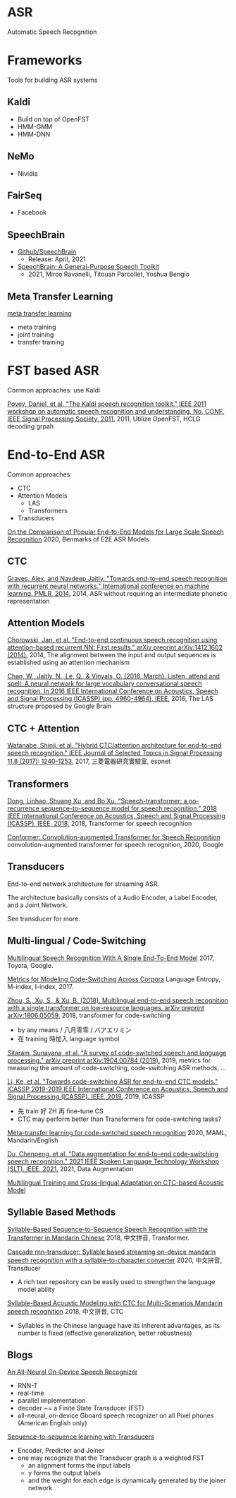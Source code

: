 # ASR
Automatic Speech Recognition

# Frameworks
Tools for building ASR systems

## Kaldi
- Build on top of OpenFST
- HMM-GMM
- HMM-DNN

## NeMo
- Nividia

## FairSeq
- Facebook

## SpeechBrain
- [Github/SpeechBrain](https://github.com/speechbrain/speechbrain)
  - Release: April, 2021
- [SpeechBrain: A General-Purpose Speech Toolkit](https://arxiv.org/pdf/2106.04624.pdf)
  - 2021, Mirco Ravanelli, Titouan Parcollet, Yoshua Bengio

## Meta Transfer Learning
[meta transfer learning](https://github.com/audioku/meta-transfer-learning)
- meta training
- joint training
- transfer training 

# FST based ASR
Common approaches: use Kaldi

[Povey, Daniel, et al. "The Kaldi speech recognition toolkit." IEEE 2011 workshop on automatic speech recognition and understanding. No. CONF. IEEE Signal Processing Society, 2011.](https://infoscience.epfl.ch/record/192584/files/Povey_ASRU2011_2011.pdf)
2011, Utilize OpenFST, HCLG decoding grpah

# End-to-End ASR
Common approaches: 
- CTC
- Attention Models
  - LAS
  - Transformers
- Transducers

[On the Comparison of Popular End-to-End Models for Large Scale Speech Recognition](https://www.isca-speech.org/archive/Interspeech_2020/pdfs/2846.pdf)
2020, Benmarks of E2E ASR Models


## CTC
[Graves, Alex, and Navdeep Jaitly. "Towards end-to-end speech recognition with recurrent neural networks." International conference on machine learning. PMLR, 2014.](http://proceedings.mlr.press/v32/graves14.pdf)
2014, ASR without requiring an intermediate phonetic representation

## Attention Models
[Chorowski, Jan, et al. "End-to-end continuous speech recognition using attention-based recurrent NN: First results." arXiv preprint arXiv:1412.1602 (2014).](https://arxiv.org/pdf/1412.1602)
2014, The alignment between the input and output sequences is established using an attention mechanism

[Chan, W., Jaitly, N., Le, Q., & Vinyals, O. (2016, March). Listen, attend and spell: A neural network for large vocabulary conversational speech recognition. In 2016 IEEE International Conference on Acoustics, Speech and Signal Processing (ICASSP) (pp. 4960-4964). IEEE.](https://research.google/pubs/pub44926.pdf)
2016, The LAS structure proposed by Google Brain

## CTC + Attention
[Watanabe, Shinji, et al. "Hybrid CTC/attention architecture for end-to-end speech recognition." IEEE Journal of Selected Topics in Signal Processing 11.8 (2017): 1240-1253.](https://www.merl.com/publications/docs/TR2017-190.pdf)
2017, 三菱電器研究實驗室, espnet

## Transformers
[Dong, Linhao, Shuang Xu, and Bo Xu. "Speech-transformer: a no-recurrence sequence-to-sequence model for speech recognition." 2018 IEEE International Conference on Acoustics, Speech and Signal Processing (ICASSP). IEEE, 2018.](https://ieeexplore.ieee.org/abstract/document/8462506/)
2018, Transformer for speech recognition

[Conformer: Convolution-augmented Transformer for Speech Recognition](https://arxiv.org/abs/2005.08100)
convolution-augmented transformer for speech recognition, 2020, Google


## Transducers
End-to-end network architecture for streaming ASR.

The architecture basically consists of a Audio Encoder, a Label Encoder, and a Joint Network.

See transducer for more.

## Multi-lingual / Code-Switching

[Multilingual Speech Recognition With A Single End-To-End Model](https://arxiv.org/pdf/1711.01694.pdf)
2017, Toyota, Google.

[Metrics for Modeling Code-Switching Across Corpora](https://www.researchgate.net/profile/Jacqueline-Serigos-2/publication/319185267_Metrics_for_Modeling_Code-Switching_Across_Corpora/links/5e1cc794a6fdcc283771144c/Metrics-for-Modeling-Code-Switching-Across-Corpora.pdf)
Language Entropy, M-index, I-index, 2017.

[Zhou, S., Xu, S., & Xu, B. (2018). Multilingual end-to-end speech recognition with a single transformer on low-resource languages. arXiv preprint arXiv:1806.05059.](https://arxiv.org/pdf/1806.05059.pdf)
2018, transformer for code-switching
- by any means / 八月零零 / バアエリミン
- 在 training 時加入 language symbol

[Sitaram, Sunayana, et al. "A survey of code-switched speech and language processing." arXiv preprint arXiv:1904.00784 (2019).](https://arxiv.org/pdf/1904.00784.pdf)
2019, metrics for measuring the amount of code-switching, code-switching ASR methods, ...

[Li, Ke, et al. "Towards code-switching ASR for end-to-end CTC models." ICASSP 2019-2019 IEEE International Conference on Acoustics, Speech and Signal Processing (ICASSP). IEEE, 2019.](https://www.microsoft.com/en-us/research/uploads/prod/2019/09/Towards_code_switched_ASR_for_End_to_End_CTC_models.pdf)
2019, ICASSP
- 先 train 好 ZH 再 fine-tune CS
- CTC may perform better than Transformers for code-switching tasks?

[Meta-transfer learning for code-switched speech recognition](https://arxiv.org/pdf/2004.14228)
2020, MAML, Mandarin/English

[Du, Chenpeng, et al. "Data augmentation for end-to-end code-switching speech recognition." 2021 IEEE Spoken Language Technology Workshop (SLT). IEEE, 2021.](https://arxiv.org/pdf/2011.02160)
2021, Data Augmentation


[Multilingual Training and Cross-lingual Adaptation on CTC-based Acoustic Model](https://arxiv.org/pdf/1711.10025.pdf)



## Syllable Based Methods

[Syllable-Based Sequence-to-Sequence Speech Recognition with the Transformer in Mandarin Chinese](https://arxiv.org/pdf/1804.10752.pdf)
2018, 中文拼音, Transformer.

[Cascade rnn-transducer: Syllable based streaming on-device mandarin speech recognition with a syllable-to-character converter](https://arxiv.org/pdf/2011.08469.pdf)
2020, 中文拼音, Transducer
- A rich text repository can be easily used to strengthen the language model ability

[Syllable-Based Acoustic Modeling with CTC for Multi-Scenarios Mandarin speech recognition](https://ieeexplore.ieee.org/abstract/document/8489589)
2018, 中文拼音, CTC
- Syllables in the Chinese language have its inherent advantages, as its number is fixed (effective generalization, better robustness)


## Blogs

[An All-Neural On-Device Speech Recognizer](https://ai.googleblog.com/2019/03/an-all-neural-on-device-speech.html)
- RNN-T
- real-time
- parallel implementation
- decoder ~= a Finite State Transducer (FST)
- all-neural, on-device Gboard speech recognizer on all Pixel phones (American English only)

[Sequence-to-sequence learning with Transducers](https://lorenlugosch.github.io/posts/2020/11/transducer/)
- Encoder, Predictor and Joiner
- one may recognize that the Transducer graph is a weighted FST
  - an alignment forms the input labels
  - y forms the output labels
  - and the weight for each edge is dynamically generated by the joiner network

